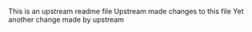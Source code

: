 This is an upstream readme file
Upstream made changes to this file
Yet another change made by upstream
